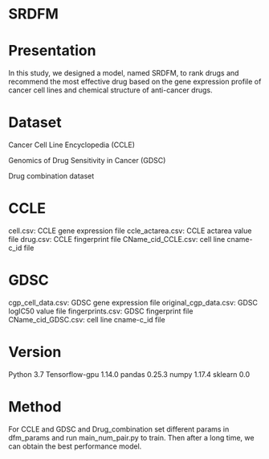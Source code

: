 # SRDFM


# Presentation

In this study, we designed a model, named SRDFM, to rank drugs and recommend the most effective drug based on the gene expression profile of cancer cell lines and chemical structure of anti-cancer drugs.

# Dataset

Cancer Cell Line Encyclopedia (CCLE)

Genomics of Drug Sensitivity in Cancer (GDSC)

Drug combination dataset

# CCLE
cell.csv: CCLE gene expression file
ccle_actarea.csv: CCLE actarea value file
drug.csv: CCLE fingerprint file
CName_cid_CCLE.csv: cell line cname-c_id file

# GDSC
cgp_cell_data.csv: GDSC gene expression file
original_cgp_data.csv: GDSC logIC50 value file
fingerprints.csv: GDSC fingerprint file
CName_cid_GDSC.csv: cell line cname-c_id file



# Version

Python 3.7
Tensorflow-gpu 1.14.0
pandas 0.25.3
numpy 1.17.4
sklearn 0.0


# Method
For CCLE and GDSC and Drug_combination
set different params in dfm_params and run main_num_pair.py to train. Then after a long time, we can obtain the best performance model.






